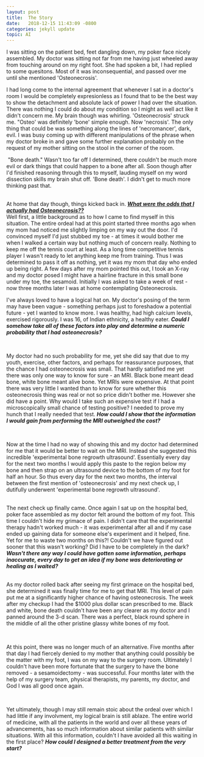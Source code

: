 ```yaml
---
layout: post
title:  The Story
date:   2018-12-15 11:43:09 -0800
categories: jekyll update
topic: AI
---
```


I was sitting on the patient bed, feet dangling down, my poker face nicely assembled.  My doctor was sitting not far from me having just wheeled away from touching around on my right foot.  She had spoken a bit, I had replied to some quesitons.  Most of it was inconsequential, and passed over me until she mentioned 'Osteonecrosis'. 
<br>

I had long come to the internal agreement that whenever I sat in a doctor's room I would be completely expresionless as I found that to be the best way to show the detachment and absolute lack of power I had over the situation.  There was nothing I could do about my condition so I might as well act like it didn't concern me.  My brain though was whirling.  'Osteonecrosis' struck me.  "Osteo' was definitely 'bone' simple enough.  Now 'necrosis'.  The only thing that could be was something along the lines of 'necromancer', dark, evil.  I was busy coming up with different manipulations of the phrase when my doctor broke in and gave some further explanation probably on the request of my mother sitting on the stool in the corner of the room.  
    
​     "Bone death." Wasn't too far off I determined, there couldn't be much more evil or dark things that could happen to a bone after all.  Soon though after I'd finished reasoning through this to myself, lauding myself on my word dissection skills my brain shut off. 'Bone death'.  I didn't get to much more thinking past that.
     
<br>
At home that day though, things kicked back in.  <b><i><a href="/medical-markov.md">What were the odds that I actually had Osteonecrosis??</a></i></b>

<br>
Well first, a little background as to how I came to find myself in this situation.  The entire ordeal had at this point started three months ago when my mom had noticed me slightly limping on my way out the door.  I'd convinced myself I'd just stubbed my toe - at times it would bother me when I walked a certain way but nothing much of concern really.  Nothing to keep me off the tennis court at least.  As a long time competitive tennis player I wasn't ready to let anything keep me from training.  Thus I was determined to pass it off as nothing, yet it was my mom that day who ended up being right.  A few days after my mom pointed this out, I took an X-ray and my doctor posed I might have a hairline fracture in this small bone under my toe, the sesamoid.  Initially I was asked to take a week of rest - now three months later I was at home contemplating Osteonecrosis.

<br>

I've always loved to have a logical hat on.  My doctor's posing of the term may have been vague - something perhaps just to foreshadow a potential future - yet I wanted to know more.  I was healthy, had high calcium levels, exercised rigorously.  I was 16, of Indian ethnicity, a healthy eater.  <b><i>Could I somehow take all of these factors into play and determine a numeric probability that I had osteonecrosis? </i></b>

<br>

My doctor had no such probability for me, yet she did say that due to my youth, exercise, other factors, and perhaps for reassurance purposes, that the chance I had osteonecrosis was small.  That hardly satisfied me yet there was only one way to know for sure - an MRI.  Black bone meant dead bone, white bone meant alive bone.  Yet MRIs were expensive.  At that point there was very little I wanted than to know for sure whether this osteonecrosis thing was real or not so price didn't bother me.  However she did have a point.  Why would I take such an expensive test if I had a microscopically small chance of testing positive?  I needed to prove my hunch that I really needed that test.  <b><i>How could I show that the information I would gain from performing the MRI outweighed the cost?</i></b>

<br>

Now at the time I had no way of showing this and my doctor had determined for me that it would be better to wait on the MRI.  Instead she suggested this incredible 'experimental bone regrowth ultrasound'.  Essentially every day for the next two months I would apply this paste to the region below my bone and then strap on an ultrasound device to the bottom of my foot for half an hour. So thus every day for the next two months, the interval between the first mention of 'osteonecrosis' and my next check up, I dutifully underwent 'experimental bone regrowth ultrasound'.  
<br>

The next check up finally came.  Once again I sat up on the hospital bed, poker face assembled as my doctor felt around the bottom of my foot.  This time I couldn't hide my grimace of pain.  I didn't care that the experimental therapy hadn't worked much - it was experimental after all and if my case ended up gaining data for someone else's experiment and it helped, fine.  Yet for me to waste two months on this?!  Couldn't we have figured out sooner that this wasn't working? Did I have to be completely in the dark? <b><i>Wasn't there any way I could have gotten some information, perhaps inaccurate, every day to get an idea if my bone was deteriorating or healing as I waited?</i></b>
​      
<br>

As my doctor rolled back after seeing my first grimace on the hospital bed, she determined it was finally time for me to get that MRI.  This level of pain put me at a significantly higher chance of having osteonecrosis.  The week after my checkup I had the $1000 plus dollar scan prescribed to me. Black and white, bone death couldn't have been any clearer as my doctor and I panned around the 3-d scan.  There was a perfect, black round sphere in the middle of all the other pristine glassy white bones of my foot.  

<br>

At this point, there was no longer much of an alternative.  Five months after that day I had fiercely denied to my mother that anything could possibly be the matter with my foot, I was on my way to the surgery room.  Ultimately I couldn't have been more fortunate that the surgery to have the bone removed - a sesamoidectomy - was successful.  Four months later with the help of my surgery team, physical therapists, my parents, my doctor, and God I was all good once again.

<br>

Yet ultimately, though I may still remain stoic about the ordeal over which I had little if any involvment, my logical brain is still ablaze.  The entire world of medicine, with all the patients in the world and over all these years of advancements, has so much information about similar patients with similar situations.  With all this information, couldn't I have avoided all this waiting in the first place? <b><i>How could I designed a better treatment from the very start?</i></b>

